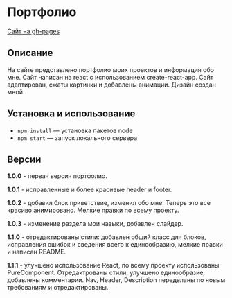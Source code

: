 # Портфолио

[Сайт на gh-pages](https://andrburl2.github.io/portfolio/)

## Описание

На сайте представлено портфолио моих проектов и информация обо мне. Сайт написан на react с использованием create-react-app. Сайт адаптирован, сжаты картинки и добавлены анимации. Дизайн создан мной. 

## Установка и использование

- `npm install` — установка пакетов node
- `npm start` — запуск локального сервера

## Версии

**1.0.0** - первая версия портфолио.

**1.0.1** - исправленные и более красивые header и footer.

**1.0.2** - добавил блок приветствие, изменил обо мне. Теперь это все красиво анимировано. Мелкие правки по всему проекту.

**1.0.3** - изменение раздела мои навыки, добавлен слайдер.

**1.1.0** - отредактированы стили: добавлен общий класс для блоков, исправления ошибок и сведения всего к единообразию, мелкие правки и написан README.

**1.1.1** - улучшено использование React, по всему проекту использованы PureComponent. Отредактрованы стили, улучшено единообразие, добавлены комментарии. Nav, Header, Description
переделаны по новым требованиям и отредактированы.